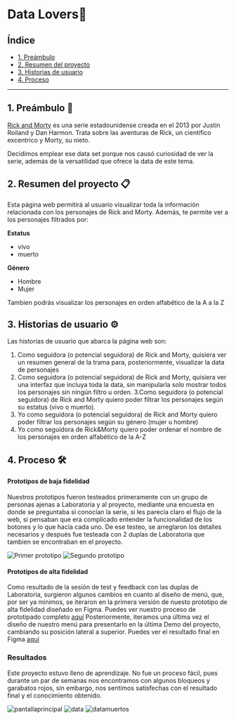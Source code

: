 # Data Lovers💛

## Índice

* [1. Preámbulo](#1-preámbulo)
* [2. Resumen del proyecto](#2-resumen-del-proyecto)
* [3. Historias de usuario](#3-historias-de-usuario)
* [4. Proceso](#4-proceso)

***

## 1. Preámbulo  📖

[Rick and Morty](https://rickandmorty.com/) es una serie estadounidense creada en el 2013 por Justin Roiland y Dan Harmon.
Trata sobre las aventuras de Rick, un científico excentrico y Morty, su nieto. 

Decidimos emplear ese data set porque nos causó curiosidad de ver la serie, además de la versatilidad que ofrece la data de este tema. 

## 2. Resumen del proyecto 📋
Esta página web permitirá al usuario visualizar toda la información relacionada con los personajes de Rick and Morty. 
Además, te permite ver a los personajes filtrados por:

**Estatus**
- vivo 
- muerto

**Género**
- Hombre
- Mujer

Tambien podrás visualizar los personajes en orden alfabético de la A a la Z


## 3. Historias de usuario ⚙️

Las historias de usuario que abarca la página web son:
1. Como seguidora (o potencial seguidora) de Rick and Morty, quisiera ver un resumen general de la trama para, posteriormente, visualizar la data de personajes
2. Como seguidora (o potencial seguidora) de Rick and Morty, quisiera ver una interfaz que incluya toda la data, sin manipularla solo mostrar todos los personajes sin ningún filtro u orden.
3.Como seguidora (o potencial seguidora) de Rick and Morty quiero poder filtrar los personajes según su estatus (vivo o muerto).
4. Yo como seguidora (o potencial seguidora) de Rick and Morty quiero poder filtrar los personajes según su género (mujer u hombre)
5. Yo como seguidora de Rick&Morty quiero poder ordenar el nombre de los personajes en orden alfabético de la A-Z



## 4. Proceso 🛠️

#### Prototipos de baja fidelidad
Nuestros prototipos fueron testeados primeramente con un grupo de personas ajenas a Laboratoria y al proyecto, mediante una encuesta en donde se preguntaba si conocían la serie, si les parecía claro el flujo de la web, si pensaban que era complicado entender la funcionalidad de los botones y lo que hacía cada uno. De ese testeo, se arreglaron los detalles necesarios y después fue testeada con 2 duplas de Laboratoria que tambien se encontraban en el proyecto. 

<img src="/README/prototipo.png" alt="Primer prototipo"/>
<img src="/README/segundoprototipo.jpg" alt="Segundo prototipo"/>


#### Prototipos de alta fidelidad
Como resultado de la sesión de test y feedback con las duplas de Laboratoria, surgieron algunos cambios en cuanto al diseño de menú, que, por ser ya mínimos, se iteraron en la primera versión de nuesto prototipo de alta fidelidad diseñado en Figma. Puedes ver nuestro proceso de prototipado completo [aquí](https://www.figma.com/file/rmiMSJjHgkZPMUMm5oX3yW/Rick-and-Morty?node-id=0%3A1) 
Posteriormente, iteramos una última vez el diseño de nuestro menú para presentarlo en la última Demo del proyecto, cambiando su posición lateral a superior. Puedes ver el resultado final en Figma [aquí](https://www.figma.com/proto/rmiMSJjHgkZPMUMm5oX3yW/Rick-and-Morty?node-id=107%3A27&scaling=scale-down)  
  

### Resultados
Este proyecto estuvo lleno de aprendizaje. No fue un proceso fácil, pues durante un par de semanas nos encontramos con algunos bloqueos y garabatos rojos, sin embargo, nos sentimos satisfechas con el resultado final y el conocimiento obtenido. 

![pantallaprincipal](README/final1.png)
![data](README/final2.png)
![datamuertos](README/final-3.png)

